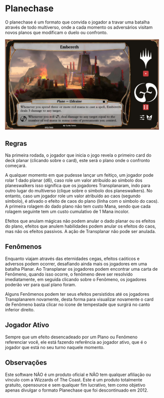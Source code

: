 # Planechase 
O planechase é um formato que convida o jogador a travar uma batalha através de todo multiverso, onde a cada momento os adversários visitam novos planos que modificam o duelo ou confronto.

![alt text](https://github.com/RodrigoMedeirosRS/Planechase/raw/main/DOC/Screenshot_1.png?raw=true)

## Regras ##
Na primeira rodada, o jogador que inicia o jogo revela o primeiro card do deck planar (clicando sobre o card), este será o plano onde o confronto começará.

A qualquer momento em que pudesse lançar um feitiço, um jogador pode rolar 1 dado planar (d6), caso role um valor atribuído ao símbolo dos planeswalkers isso significa que os jogadores Transplanaram, indo para outro lugar do multiverso (clique sobre o símbolo dos planeswalkers). No entanto, caso um jogador role um valor atribuído ao caos (segundo símbolo), é ativado o efeito de caos do plano (linha com o símbolo do caos). A primeira rolagem do dado plano não tem custo Mana, sendo que cada rolagem seguinte tem um custo cumulativo de 1 Mana incolor.

Efeitos que anulam mágicas não podem anular o dado planar ou os efeitos do plano, efeitos que anulem habilidades podem anular os efeitos do caos, mas não os efeitos passivos. A ação de Transplanar não pode ser anulada.

## Fenômenos ##
Enquanto viajam através das eternidades cegas, efeitos caóticos e adversos podem ocorrer, desafiando ainda mais os jogadores em uma batalha Planar. Ao Transplanar os jogadores podem encontrar uma carta de Fenômeno, quando isso ocorre, o fenômeno deve ser resolvido imediatamente, em seguida clicando sobre o Fenômeno, os jogadores poderão ver para qual plano foram.

Alguns Fenômenos podem ter seus efeitos persistidos até os jogadores Transplanarem novamente, desta forma para visualizar novamente o card de Fenômeno basta clicar no ícone de tempestade que surgirá no canto inferior direito.

## Jogador Ativo ##
Sempre que um efeito desencadeado por um Plano ou Fenômeno referenciar você, ele está fazendo referência ao jogador ativo, que é o jogador que está no seu turno naquele momento.

## Observações ##
Este software NÃO é um produto oficial e NÃO tem qualquer afiliação ou vínculo com a Wizzards of The Coast.
Este é um produto totalmente gratuito, opensource e sem qualquer fim lucrativo, tem como objetivo apenas divulgar o formato Planechase que foi descontinuado em 2012.
